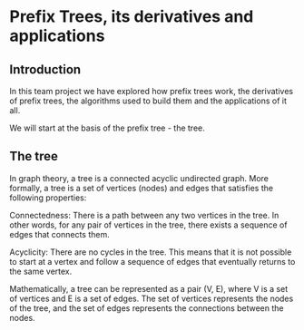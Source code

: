 # Prefix Trees, its derivatives and applications

## Introduction

In this team project we have explored how prefix trees work,
the derivatives of prefix trees, the algorithms used to build them
and the applications of it all.

We will start at the basis of the prefix tree - the tree.

## The tree

In graph theory, a tree is a connected acyclic undirected graph. More formally, a tree is a set of vertices (nodes) and edges that satisfies the following properties:

Connectedness: There is a path between any two vertices in the tree. In other words, for any pair of vertices in the tree, there exists a sequence of edges that connects them.

Acyclicity: There are no cycles in the tree. This means that it is not possible to start at a vertex and follow a sequence of edges that eventually returns to the same vertex.

Mathematically, a tree can be represented as a pair (V, E), where V is a set of vertices and E is a set of edges. The set of vertices represents the nodes of the tree, and the set of edges represents the connections between the nodes.

